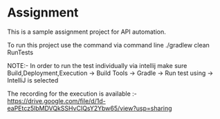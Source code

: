# Assignment

This is a sample assignment project for API automation.

To run this project use the command via command line
./gradlew clean RunTests

NOTE:- In order to run the test individually via intellij make sure
Build,Deployment,Execution -> Build Tools -> Gradle -> Run test using -> IntelliJ is selected

The recording for the execution is available :- https://drive.google.com/file/d/1d-eaPEtcz5lbMDVQkSSHvCIQsY2Ybw65/view?usp=sharing 

